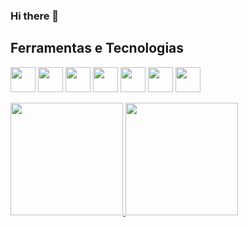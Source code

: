### Hi there 👋

## Ferramentas e Tecnologias

<img src="https://cdn.jsdelivr.net/gh/devicons/devicon/icons/javascript/javascript-original.svg" width="40" height="40" />   <img src="https://cdn.jsdelivr.net/gh/devicons/devicon/icons/nodejs/nodejs-plain-wordmark.svg" width="40" height="40" />   <img src="https://cdn.jsdelivr.net/gh/devicons/devicon/icons/git/git-original.svg" width="40" height="40" />   <img src="https://cdn.jsdelivr.net/gh/devicons/devicon/icons/html5/html5-original.svg" width="40" height="40" />   <img src="https://cdn.jsdelivr.net/gh/devicons/devicon/icons/css3/css3-original.svg" width="40" height="40" />   <img src="https://cdn.jsdelivr.net/gh/devicons/devicon/icons/sass/sass-original.svg" width="40" height="40" />   <img src="https://cdn.jsdelivr.net/gh/devicons/devicon/icons/react/react-original.svg" width="40" height="40" />

<div>
<a href="https://github.com/LuizAugustoPereira">
<img height="180em" src="https://github-readme-stats.vercel.app/api/top-langs/?username=LuizAugustoPereira&layout=compact&langs_count=7&theme=dracula"/>
<img height="180em" src="https://github-readme-stats.vercel.app/api?username=LuizAugustoPereira&show_icons=true&theme=dracula&include_all_commits=true&count_private=true"/>
</div>

<!-- ![Snake #if](https://github.com/LuizAugustoPereira/LuizAugustoPereira/blob/output/github-contribution-grid-snake.svg) -->


<!--
**LuizAugustoPereira/LuizAugustoPereira** is a ✨ _special_ ✨ repository because its `README.md` (this file) appears on your GitHub profile.

Here are some ideas to get you started:

- 🔭 I’m currently working on ...
- 🌱 I’m currently learning ...
- 👯 I’m looking to collaborate on ...
- 🤔 I’m looking for help with ...
- 💬 Ask me about ...
- 📫 How to reach me: ...
- 😄 Pronouns: ...
- ⚡ Fun fact: ...
-->
